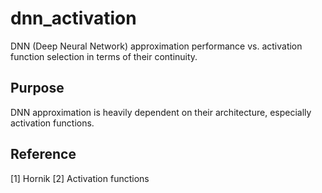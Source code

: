 ﻿# dnn_activation
DNN (Deep Neural Network) approximation performance vs. activation function selection in terms of their continuity. 

## Purpose
DNN approximation is heavily dependent on their architecture, especially activation functions. 

## Reference
[1] Hornik
[2] Activation functions


